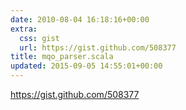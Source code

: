 ```yaml
---
date: 2010-08-04 16:18:16+00:00
extra:
  css: gist
  url: https://gist.github.com/508377
title: mqo_parser.scala
updated: 2015-09-05 14:55:01+00:00
---
```


<https://gist.github.com/508377>
